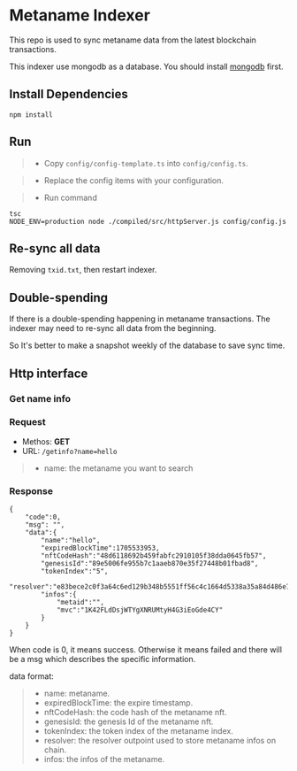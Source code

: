 # Metaname Indexer

This repo is used to sync metaname data from the latest blockchain transactions.

This indexer use mongodb as a database. You should install [mongodb](https://www.mongodb.com/) first.

## Install Dependencies

`npm install`

## Run

> * Copy `config/config-template.ts` into `config/config.ts`.

> * Replace the config items with your configuration.

> * Run command
```
tsc
NODE_ENV=production node ./compiled/src/httpServer.js config/config.js
```

## Re-sync all data
Removing `txid.txt`, then restart indexer.

## Double-spending

If there is a double-spending happening in metaname transactions. The indexer may need to re-sync all data from the beginning. 

So It's better to make a snapshot weekly of the database to save sync time. 

## Http interface

### Get name info
### Request
- Methos: **GET**
- URL: ```/getinfo?name=hello```
> * name: the metaname you want to search

### Response

```
{
    "code":0,
    "msg": "",
    "data":{
        "name":"hello",
        "expiredBlockTime":1705533953,
        "nftCodeHash":"48d6118692b459fabfc2910105f38dda0645fb57",
        "genesisId":"89e5006fe955b7c1aaeb870e35f27448b01fbad8",
        "tokenIndex":"5",
        "resolver":"e83bece2c0f3a64c6ed129b348b5551ff56c4c1664d5338a35a84d486e7506ed01000000",
        "infos":{
            "metaid":"",
            "mvc":"1K42FLdDsjWTYgXNRUMtyH4G3iEoGde4CY"
        }
    }
}
```

When code is 0, it means success. Otherwise it means failed and there will be a msg which describes the specific information.

data format:
> * name: metaname.
> * expiredBlockTime: the expire timestamp.
> * nftCodeHash: the code hash of the metaname nft.
> * genesisId: the genesis Id of the metaname nft.
> * tokenIndex: the token index of the metaname index.
> * resolver: the resolver outpoint used to store metaname infos on chain.
> * infos: the infos of the metaname.
